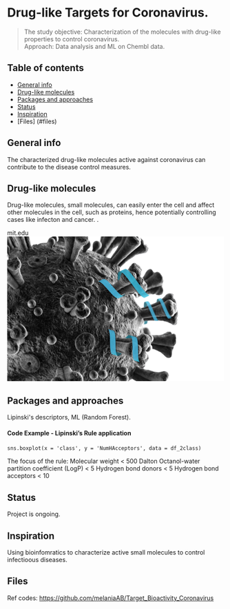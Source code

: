 # Drug-like Targets for Coronavirus.
> The study objective: Characterization of the molecules with drug-like properties to control coronavirus.    
Approach: Data analysis and ML on Chembl data.


## Table of contents
* [General info](#general-info)
* [Drug-like molecules](#image)
* [Packages and approaches](#R)
* [Status](#status)
* [Inspiration](#inspiration)
* [Files] (#files) 

## General info
The characterized drug-like molecules active against coronavirus can contribute to the disease control measures.

## Drug-like molecules
Drug-like molecules, small molecules, can easily enter the cell and affect other molecules in the cell, such as proteins, hence potentially controlling cases like infecton and cancer. .

mit.edu
![Drug-like molecules](./Drug_like.png) 


## Packages and approaches
Lipinski's descriptors, ML (Random Forest).


#### Code Example - Lipinski’s Rule application

	sns.boxplot(x = 'class', y = 'NumHAcceptors', data = df_2class)
  
The focus of the rule:
Molecular weight < 500 
Dalton Octanol-water partition coefficient (LogP) < 5 
Hydrogen bond donors < 5 
Hydrogen bond acceptors < 10
  
## Status
Project is ongoing.

## Inspiration
Using bioinfomratics to characterize active small molecules to control infectioous diseases.

## Files 
Ref codes: https://github.com/melaniaAB/Target_Bioactivity_Coronavirus
